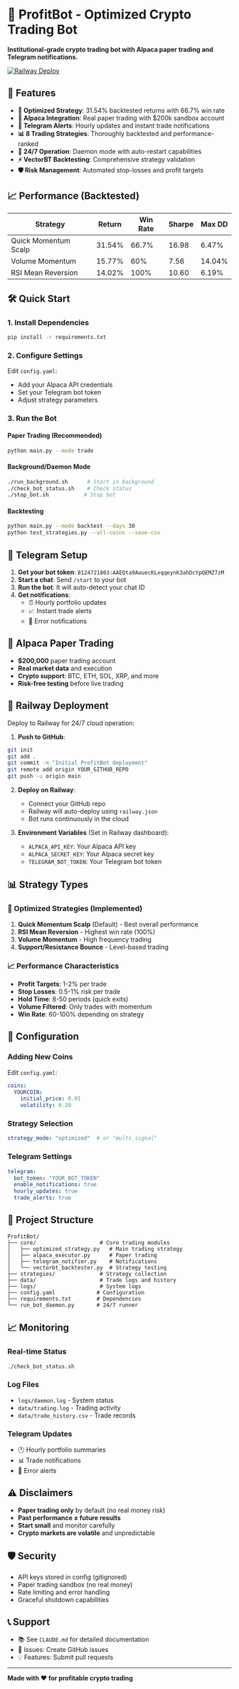 # 🤖 ProfitBot - Optimized Crypto Trading Bot

**Institutional-grade crypto trading bot with Alpaca paper trading and Telegram notifications.**

[![Railway Deploy](https://railway.app/button.svg)](https://railway.app)

## 🚀 Features

- **🎯 Optimized Strategy**: 31.54% backtested returns with 66.7% win rate
- **🏦 Alpaca Integration**: Real paper trading with $200k sandbox account
- **📱 Telegram Alerts**: Hourly updates and instant trade notifications
- **📊 8 Trading Strategies**: Thoroughly backtested and performance-ranked
- **🔄 24/7 Operation**: Daemon mode with auto-restart capabilities
- **⚡ VectorBT Backtesting**: Comprehensive strategy validation
- **🛡️ Risk Management**: Automated stop-losses and profit targets

## 📈 Performance (Backtested)

| Strategy | Return | Win Rate | Sharpe | Max DD |
|----------|--------|----------|--------|--------|
| Quick Momentum Scalp | 31.54% | 66.7% | 16.98 | 6.47% |
| Volume Momentum | 15.77% | 60% | 7.56 | 14.04% |
| RSI Mean Reversion | 14.02% | 100% | 10.60 | 6.19% |

## 🛠️ Quick Start

### 1. Install Dependencies
```bash
pip install -r requirements.txt
```

### 2. Configure Settings
Edit `config.yaml`:
- Add your Alpaca API credentials
- Set your Telegram bot token
- Adjust strategy parameters

### 3. Run the Bot

#### Paper Trading (Recommended)
```bash
python main.py --mode trade
```

#### Background/Daemon Mode
```bash
./run_background.sh      # Start in background
./check_bot_status.sh    # Check status
./stop_bot.sh           # Stop bot
```

#### Backtesting
```bash
python main.py --mode backtest --days 30
python test_strategies.py --all-coins --save-csv
```

## 📱 Telegram Setup

1. **Get your bot token**: `8124721803:AAEQta9AouecKLxqqeynK3ahDcYpQEMZ7zM`
2. **Start a chat**: Send `/start` to your bot
3. **Run the bot**: It will auto-detect your chat ID
4. **Get notifications**: 
   - ⏰ Hourly portfolio updates
   - 📈 Instant trade alerts
   - 🚨 Error notifications

## 🏦 Alpaca Paper Trading

- **$200,000** paper trading account
- **Real market data** and execution
- **Crypto support**: BTC, ETH, SOL, XRP, and more
- **Risk-free testing** before live trading

## 🚂 Railway Deployment

Deploy to Railway for 24/7 cloud operation:

1. **Push to GitHub**:
```bash
git init
git add .
git commit -m "Initial ProfitBot deployment"
git remote add origin YOUR_GITHUB_REPO
git push -u origin main
```

2. **Deploy on Railway**:
   - Connect your GitHub repo
   - Railway will auto-deploy using `railway.json`
   - Bot runs continuously in the cloud

3. **Environment Variables** (Set in Railway dashboard):
   - `ALPACA_API_KEY`: Your Alpaca API key
   - `ALPACA_SECRET_KEY`: Your Alpaca secret key
   - `TELEGRAM_BOT_TOKEN`: Your Telegram bot token

## 📊 Strategy Types

### 🎯 Optimized Strategies (Implemented)
1. **Quick Momentum Scalp** (Default) - Best overall performance
2. **RSI Mean Reversion** - Highest win rate (100%)
3. **Volume Momentum** - High frequency trading
4. **Support/Resistance Bounce** - Level-based trading

### 📈 Performance Characteristics
- **Profit Targets**: 1-2% per trade
- **Stop Losses**: 0.5-1% risk per trade
- **Hold Time**: 8-50 periods (quick exits)
- **Volume Filtered**: Only trades with momentum
- **Win Rate**: 60-100% depending on strategy

## 🔧 Configuration

### Adding New Coins
Edit `config.yaml`:
```yaml
coins:
  YOURCOIN:
    initial_price: 0.01
    volatility: 0.20
```

### Strategy Selection
```yaml
strategy_mode: "optimized"  # or "multi_signal"
```

### Telegram Settings
```yaml
telegram:
  bot_token: "YOUR_BOT_TOKEN"
  enable_notifications: true
  hourly_updates: true
  trade_alerts: true
```

## 📁 Project Structure

```
ProfitBot/
├── core/                    # Core trading modules
│   ├── optimized_strategy.py   # Main trading strategy
│   ├── alpaca_executor.py      # Paper trading
│   ├── telegram_notifier.py    # Notifications
│   └── vectorbt_backtester.py  # Strategy testing
├── strategies/              # Strategy collection
├── data/                    # Trade logs and history
├── logs/                    # System logs
├── config.yaml             # Configuration
├── requirements.txt        # Dependencies
└── run_bot_daemon.py       # 24/7 runner
```

## 📈 Monitoring

### Real-time Status
```bash
./check_bot_status.sh
```

### Log Files
- `logs/daemon.log` - System status
- `data/trading.log` - Trading activity
- `data/trade_history.csv` - Trade records

### Telegram Updates
- 🕐 Hourly portfolio summaries
- 📊 Trade notifications
- 🚨 Error alerts

## ⚠️ Disclaimers

- **Paper trading only** by default (no real money risk)
- **Past performance ≠ future results**
- **Start small** and monitor carefully
- **Crypto markets are volatile** and unpredictable

## 🛡️ Security

- API keys stored in config (gitignored)
- Paper trading sandbox (no real money)
- Rate limiting and error handling
- Graceful shutdown capabilities

## 📞 Support

- 📚 See `CLAUDE.md` for detailed documentation
- 🐛 Issues: Create GitHub issues
- 💡 Features: Submit pull requests

---

**Made with ❤️ for profitable crypto trading**